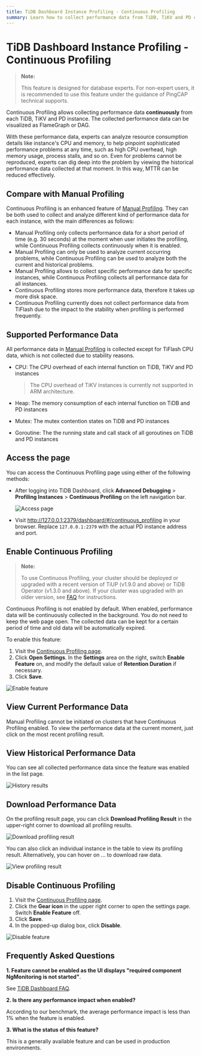 ```yaml
---
title: TiDB Dashboard Instance Profiling - Continuous Profiling
summary: Learn how to collect performance data from TiDB, TiKV and PD continuously to reduce MTTR.
---
```


# TiDB Dashboard Instance Profiling - Continuous Profiling

> **Note:**
>
> This feature is designed for database experts. For non-expert users, it is recommended to use this feature under the guidance of PingCAP technical supports.

Continuous Profiling allows collecting performance data **continuously** from each TiDB, TiKV and PD instance. The collected performance data can be visualized as FlameGraph or DAG.

With these performance data, experts can analyze resource consumption details like instance's CPU and memory, to help pinpoint sophisticated performance problems at any time, such as high CPU overhead, high memory usage, process stalls, and so on. Even for problems cannot be reproduced, experts can dig deep into the problem by viewing the historical performance data collected at that moment. In this way, MTTR can be reduced effectively.

## Compare with Manual Profiling

Continuous Profiling is an enhanced feature of [Manual Profiling](/dashboard/dashboard-profiling.md). They can be both used to collect and analyze different kind of performance data for each instance, with the main differences as follows:

- Manual Profiling only collects performance data for a short period of time (e.g. 30 seconds) at the moment when user initiates the profiling, while Continuous Profiling collects continuously when it is enabled.
- Manual Profiling can only be used to analyze current occurring problems, while Continuous Profiling can be used to analyze both the current and historical problems.
- Manual Profiling allows to collect specific performance data for specific instances, while Continuous Profiling collects all performance data for all instances.
- Continuous Profiling stores more performance data, therefore it takes up more disk space.
- Continuous Profiling currently does not collect performance data from TiFlash due to the impact to the stability when profiling is performed frequently.

## Supported Performance Data

All performance data in [Manual Profiling](/dashboard/dashboard-profiling.md#supported-performance-data) is collected except for TiFlash CPU data, which is not collected due to stability reasons.

- CPU: The CPU overhead of each internal function on TiDB, TiKV and PD instances

  > The CPU overhead of TiKV instances is currently not supported in ARM architecture.

- Heap: The memory consumption of each internal function on TiDB and PD instances

- Mutex: The mutex contention states on TiDB and PD instances

- Goroutine: The the running state and call stack of all goroutines on TiDB and PD instances

## Access the page

You can access the Continuous Profiling page using either of the following methods:

- After logging into TiDB Dashboard, click **Advanced Debugging** > **Profiling Instances** > **Continuous Profiling** on the left navigation bar.

  ![Access page](/media/dashboard/dashboard-conprof-access.png)

- Visit <http://127.0.0.1:2379/dashboard/#/continuous_profiling> in your browser. Replace `127.0.0.1:2379` with the actual PD instance address and port.

## Enable Continuous Profiling

> **Note:**
>
> To use Continuous Profiling, your cluster should be deployed or upgraded with a recent version of TiUP (v1.9.0 and above) or TiDB Operator (v1.3.0 and above). If your cluster was upgraded with an older version, see [FAQ](/dashboard/dashboard-faq.md#a-required-component-ngmonitoring-is-not-started-error-is-shown) for instructions.

Continuous Profiling is not enabled by default. When enabled, performance data will be continuously collected in the background. You do not need to keep the web page open. The collected data can be kept for a certain period of time and old data will be automatically expired.

To enable this feature:

1. Visit the [Continuous Profiling page](#access-the-page).
2. Click **Open Settings**. In the **Settings** area on the right, switch **Enable Feature** on, and modify the default value of **Retention Duration** if necessary.
3. Click **Save**.

![Enable feature](/media/dashboard/dashboard-conprof-start.png)

## View Current Performance Data

Manual Profiling cannot be initiated on clusters that have Continuous Profiling enabled. To view the performance data at the current moment, just click on the most recent profiling result.

## View Historical Performance Data

You can see all collected performance data since the feature was enabled in the list page.

![History results](/media/dashboard/dashboard-conprof-history.png)

## Download Performance Data

On the profiling result page, you can click **Download Profiling Result** in the upper-right corner to download all profiling results.

![Download profiling result](/media/dashboard/dashboard-conprof-download.png)

You can also click an individual instance in the table to view its profiling result. Alternatively, you can hover on ... to download raw data.

![View profiling result](/media/dashboard/dashboard-conprof-single.png)

## Disable Continuous Profiling

1. Visit the [Continuous Profiling page](#access-the-page).
2. Click the **Gear icon** in the upper right corner to open the settings page. Switch **Enable Feature** off.
3. Click **Save**.
4. In the popped-up dialog box, click **Disable**.

![Disable feature](/media/dashboard/dashboard-conprof-stop.png)

## Frequently Asked Questions

**1. Feature cannot be enabled as the UI displays "required component NgMonitoring is not started"**.

See [TiDB Dashboard FAQ](/dashboard/dashboard-faq.md#a-required-component-ngmonitoring-is-not-started-error-is-shown).

**2. Is there any performance impact when enabled?**

According to our benchmark, the average performance impact is less than 1% when the feature is enabled.

**3. What is the status of this feature?**

This is a generally available feature and can be used in production environments.
